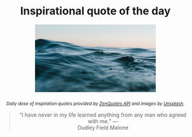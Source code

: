 
<div align="center">

# Inspirational quote of the day

<img src="./data/photo.jpeg" alt="Beautiful nature photo" width="320" height="180">

<sub><i>Daily dose of inspiration quotes provided by [ZenQuotes API](https://zenquotes.io/) and images by [Unsplash](https://unsplash.com/).</i></sub>


<blockquote>&ldquo;I have never in my life learned anything from any man who agreed with me.&rdquo; &mdash; <footer>Dudley Field Malone</footer></blockquote>

</div>
